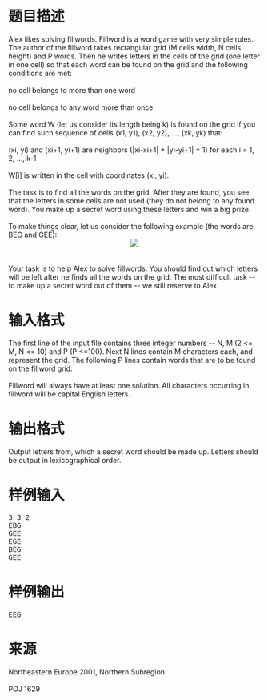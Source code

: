 

# 题目描述


<div class="ptx" lang="zh-CN">
	Alex likes solving fillwords. Fillword is a word game with very simple rules. The author of the fillword takes rectangular grid (M cells width, N cells height) and P words. Then he writes letters in the cells of the grid (one letter in one cell) so that each word can be found on the grid and the following conditions are met: <br/>
<br/>
no cell belongs to more than one word <br/>
<br/>
no cell belongs to any word more than once <br/>
<br/>
Some word W (let us consider its length being k) is found on the grid if you can find such sequence of cells (x1, y1), (x2, y2), ..., (xk, yk) that: <br/>
<br/>
(xi, yi) and (xi+1, yi+1) are neighbors (|xi-xi+1| + |yi-yi+1| = 1) for each i = 1, 2, ..., k-1 <br/>
<br/>
W[i] is written in the cell with coordinates (xi, yi). <br/>
<br/>
The task is to find all the words on the grid. After they are found, you see that the letters in some cells are not used (they do not belong to any found word). You make up a secret word using these letters and win a big prize. <br/>
<br/>
To make things clear, let us consider the following example (the words are BEG and GEE): <br/>
	<center>
		<img src="http://www.poj.org/images/1629_1.jpg"/> 
	</center>
<br/>
<br/>
Your task is to help Alex to solve fillwords. You should find out which letters will be left after he finds all the words on the grid. The most difficult task -- to make up a secret word out of them -- we still reserve to Alex.
</div>

# 输入格式


<div class="ptx" lang="zh-CN">
	The first line of the input file contains three integer numbers -- N, M (2 &lt;= M, N &lt;= 10) and P (P  &lt;=100). Next N lines contain M characters each, and represent the grid. The following P lines contain words that are to be found on the fillword grid. <br/>
<br/>
Fillword will always have at least one solution. All characters occurring in fillword will be capital English letters. <br/>
</div>

# 输出格式


<div class="ptx" lang="zh-CN">
	Output letters from, which a secret word should be made up. Letters should be output in lexicographical order.
</div>

# 样例输入


<pre class="sio">3 3 2
EBG
GEE
EGE
BEG
GEE</pre>

# 样例输出


<pre class="sio">EEG</pre>

# 来源


<p>
	</p><div class="ptx" lang="zh-CN" style="white-space:normal;">
		Northeastern Europe 2001, Northern Subregion
	</div>
<br class="Apple-interchange-newline"/>
POJ 1629
<p></p>
